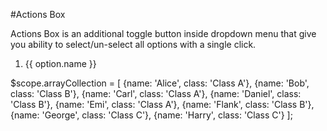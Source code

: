 #Actions Box

Actions Box is an additional toggle button inside dropdown menu that give you ability to select/un-select all options with a single click.

<example>
<file name="index.html">
<form class="form-inline">
  <!-- title on nya-bs-select -->
  <ol class="nya-bs-select" ng-model="model" actions-box="true" multiple>
    <li nya-bs-option="option in arrayCollection">
      <a>
        {{ option.name }}
        <span class="glyphicon glyphicon-ok check-mark"></span>
      </a>
    </li>
  </ol>
</form>
</file>
<file name="script.js">
$scope.arrayCollection = [
  {name: 'Alice', class: 'Class A'},
  {name: 'Bob', class: 'Class B'},
  {name: 'Carl', class: 'Class A'},
  {name: 'Daniel', class: 'Class B'},
  {name: 'Emi', class: 'Class A'},
  {name: 'Flank', class: 'Class B'},
  {name: 'George', class: 'Class C'},
  {name: 'Harry', class: 'Class C'}
];
</file>
</example>
